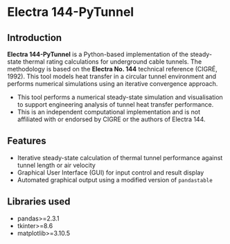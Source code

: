 # Electra 144-PyTunnel

## Introduction

**Electra 144-PyTunnel** is a Python-based implementation of the steady-state thermal rating calculations for underground cable tunnels. The methodology is based on the **Electra No. 144** technical reference (CIGRÉ, 1992). This tool models heat transfer in a circular tunnel environment and performs numerical simulations using an iterative convergence approach.


- This tool performs a numerical steady-state simulation and visualisation to support engineering analysis of tunnel heat transfer performance.
- This is an independent computational implementation and is not affiliated with or endorsed by CIGRE or the authors of Electra 144.

## Features

- Iterative steady-state calculation of thermal tunnel performance against tunnel length or air velocity
- Graphical User Interface (GUI) for input control and result display
- Automated graphical output using a modified version of `pandastable`

## Libraries used

- pandas>=2.3.1  
- tkinter>=8.6  
- matplotlib>=3.10.5



